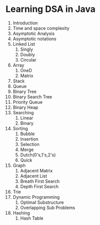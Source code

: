 # Learning DSA in Java

1. Introduction
2. Time and space complexity
3. Asymptotic Analysis
4. Asymptotic notations
5. Linked List
   1. Singly
   2. Doubly
   3. Circular
6. Array
   1. OneD
   2. Matrix
7. Stack
8. Queue
9. Binary Tree
10. Binary Search Tree
11. Priority Queue
12. Binary Heap
13. Searching
    1. Linear
    2. Binary
14. Sorting
    1. Bubble
    2. Insertion
    3. Selection
    4. Merge
    5. Dutch(0's,1's,2's)
    6. Quick
15. Graph
    1. Adjacent Matrix
    2. Adjacent List
    3. Breath First Search
    4. Depth First Search
16. Trie
17. Dynamic Programming
    1. Optimal Substructure
    2. Overlapping Sub Problems
18. Hashing
	1. Hash Table
